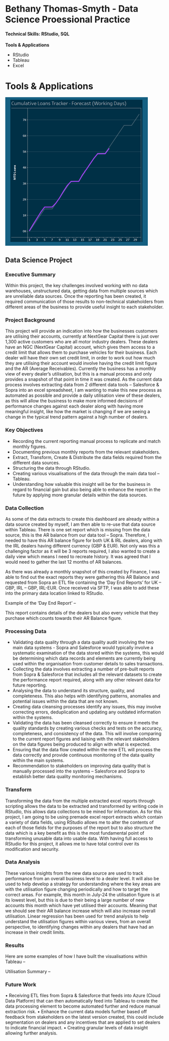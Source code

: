 # Bethany Thomas-Smyth - Data Science Proessional Practice

#### Technical Skills: RStudio, SQL

**Tools & Applications**
- RStudio
- Tableau
- Excel

# Tools & Applications

![image](assets/images/cumulative_tracker.png)


## Data Science Project
### Executive Summary
Within this project, the key challenges involved working with no data warehouses, unstructured data, getting data from multiple sources which are unreliable data sources. 
Once the reporting has been created, it required communication of those results to non-technical stakeholders from different areas of the business to provide useful insight to each stakeholder.


### Project Background
This project will provide an indication into how the businesses customers are utilising their accounts, currently at NextGear Capital there is just over 1,300 active customers who are all motor industry dealers. 
These dealers have an NGC (NextGear Capital) account, which gives them access to a credit limit that allows them to purchase vehicles for their business. Each dealer will have their own set credit limit, in order to work out how much they are utilising their account would involve having the credit limit figure and the AR (Average Receivables). 
Currently the business has a monthly view of every dealer’s utilisation, but this is a manual process and only provides a snapshot of that point in time it was created.
As the current data process involves extracting data from 2 different data tools – Salesforce & Sopra into an excel spreadsheet, I am wanting to make this new process as automated as possible and provide a daily utilisation view of these dealers, as this will allow the business to make more informed decisions of performance changes against each dealer along with having more meaningful insight, like how the market is changing if we are seeing a change in the typical trend pattern against a high number of dealers.


### Key Objectives
- Recording the current reporting manual process to replicate and match monthly figures.
-	Documenting previous monthly reports from the relevant stakeholders.
- Extract, Transform, Create & Distribute the data fields required from the different data sources.
- Structuring the data through RStudio. 
- Creating various visualisations of the data through the main data tool – Tableau. 
- Understanding how valuable this insight will be for the business in regard to financial gain but also being able to enhance the report in the future by applying more granular details within the data sources.


### Data Collection
As some of the data extracts to create this dashboard are already within a data source created by myself, I am then able to re-use that data source within Tableau. There is one set report which is missing from the data source, this is the AR balance from our data tool – Sopra. Therefore, I needed to have this AR balance figure for both UK & IRL dealers, along with the IRL dealers having different currency (GBP & EUR). Not only was this a challenging factor as it will be 3 reports required, I also wanted to create a daily view which means I need to recreate history. It was agreed that I would need to gather the last 12 months of AR balances.

As there was already a monthly snapshot of this created by Finance, I was able to find out the exact reports they were gathering this AR Balance and requested from Sopra an ETL file containing the ‘Day End Reports’ for UK – GBP, IRL – GBP, IRL-EUR. Once received via SFTP, I was able to add these into the primary data location linked to RStudio.

Example of the ‘Day End Report’ –


This report contains details of the dealers but also every vehicle that they purchase which counts towards their AR Balance figure.

### Processing Data
- Validating data quality through a data quality audit involving the two main data systems - Sopra and Salesforce would typically involve a systematic examination of the data stored within the systems, this would be determining which data records and elements are currently being used within the organisation from customer details to sales transactions.
- Collecting the data involves extracting a number of pre-built reports from Sopra & Salesforce that includes all the relevant datasets to create the performance report required, along with any other relevant data for future reporting.
- Analysing the data to understand its structure, quality, and completeness. This also helps with identifying patterns, anomalies and potential issues within the data that are not known.
- Creating data cleansing processes identify any issues, this may involve correcting errors, deduplication and updating any outdated information within the systems.
- Validating the data has been cleansed correctly to ensure it meets the quality standards by creating various checks and tests on the accuracy, completeness, and consistency of the data. This will involve comparing to the current report figures and liaising with the relevant stakeholders on the data figures being produced to align with what is expected.
- Ensuring that the data flow created within the new ETL will process the data correctly and provide continuous monitoring of the data quality within the main systems.
- Recommendation to stakeholders on improving data quality that is manually processed into the systems – Salesforce and Sopra to establish better data quality monitoring mechanisms.


### Transform
Transforming the data from the multiple extracted excel reports through scripting allows the data to be extracted and transformed by writing code in RStudio, this allows data collections to be mined for information. As for this project, I am going to be using premade excel report extracts which contain a variety of data fields, using RStudio allows me to alter the contents of each of those fields for the purposes of the report but to also structure the data which is a key benefit as this is the most fundamental point of transforming unusable data into usable data. With having full access to RStudio for this project, it allows me to have total control over its modification and security.

### Data Analysis
These various insights from the new data source are used to track performance from an overall business level to a dealer level. It will also be used to help develop a strategy for understanding where the key areas are with the utilisation figure changing periodically and how to target the correct areas. For example, this month in July-24 the utilisation figure is at its lowest level, but this is due to their being a large number of new accounts this month which have yet utilised their accounts. Meaning that we should see their AR balance increase which will also increase overall utilisation.
Linear regression has been used for trend analysis to help understand the utilisation figures within various views, from an overall perspective, to identifying changes within any dealers that have had an increase in their credit limits. 


### Results
Here are some examples of how I have built the visualisations within Tableau –


Utilisation Summary –

### Future Work
•	Receiving ETL files from Sopra & Salesforce that feeds into Azure (Cloud Data Platform) that can then automatically feed into Tableau to create the data processing element to become automated further and reduce manual extraction risk.
•	Enhance the current data models further based off feedback from stakeholders on the latest version created, this could include segmentation on dealers and any incentives that are applied to set dealers to indicate financial impact.
•	Creating granular levels of data insight allowing further analysis.



